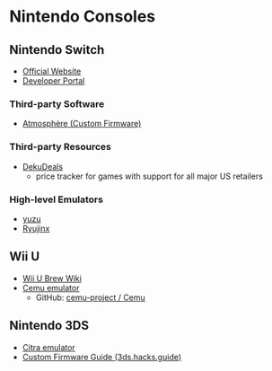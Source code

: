 # Nintendo Consoles

## Nintendo Switch

- [Official Website](https://www.nintendo.com/switch)
- [Developer Portal](https://developer.nintendo.com/)

### Third-party Software
- [Atmosphère (Custom Firmware)](https://github.com/Atmosphere-NX/Atmosphere)

### Third-party Resources
- [DekuDeals](https://www.dekudeals.com/)
	- price tracker for games with support for all major US retailers


### High-level Emulators
- [yuzu](https://yuzu-emu.org/)
- [Ryujinx](https://ryujinx.org/)

## Wii U

- [Wii U Brew Wiki](https://wiiubrew.org/wiki/Main_Page)
- [Cemu emulator](https://cemu.info/)
	- GitHub: [cemu-project / Cemu](https://github.com/cemu-project/Cemu)

## Nintendo 3DS
- [Citra emulator](https://citra-emu.org/)
- [Custom Firmware Guide (3ds.hacks.guide)](https://3ds.hacks.guide/)
